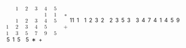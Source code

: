 <span class="katex"><span class="katex-mathml"><math xmlns="http://www.w3.org/1998/Math/MathML"><semantics><mtable rowspacing="0.24999999999999992em" columnalign="right left right left right left right left right left right left" columnspacing="0em" rowlines="none solid none solid"><mtr><mtd><mstyle scriptlevel="0" displaystyle="true"><mrow></mrow></mstyle></mtd><mtd><mstyle scriptlevel="0" displaystyle="true"><mrow><mrow></mrow><mspace width="0.5em"/><mn>1</mn></mrow></mstyle></mtd><mtd><mstyle scriptlevel="0" displaystyle="true"><mrow><mspace width="0.5em"/><mn>2</mn></mrow></mstyle></mtd><mtd><mstyle scriptlevel="0" displaystyle="true"><mrow><mrow></mrow><mspace width="0.5em"/><mn>3</mn></mrow></mstyle></mtd><mtd><mstyle scriptlevel="0" displaystyle="true"><mrow><mspace width="0.5em"/><mn>4</mn></mrow></mstyle></mtd><mtd><mstyle scriptlevel="0" displaystyle="true"><mrow><mrow></mrow><mspace width="0.5em"/><mn>5</mn></mrow></mstyle></mtd><mtd><mstyle scriptlevel="0" displaystyle="true"><mrow></mrow></mstyle></mtd></mtr><mtr><mtd><mstyle scriptlevel="0" displaystyle="true"><mrow></mrow></mstyle></mtd><mtd><mstyle scriptlevel="0" displaystyle="true"><mrow><mrow></mrow><mspace width="0.5em"/><mrow></mrow></mrow></mstyle></mtd><mtd><mstyle scriptlevel="0" displaystyle="true"><mrow><mspace width="0.5em"/><mrow></mrow></mrow></mstyle></mtd><mtd><mstyle scriptlevel="0" displaystyle="true"><mrow><mrow></mrow><mspace width="0.5em"/><mrow></mrow></mrow></mstyle></mtd><mtd><mstyle scriptlevel="0" displaystyle="true"><mrow><mspace width="0.5em"/><mn>1</mn></mrow></mstyle></mtd><mtd><mstyle scriptlevel="0" displaystyle="true"><mrow><mrow></mrow><mspace width="0.5em"/><mn>1</mn></mrow></mstyle></mtd><mtd><mstyle scriptlevel="0" displaystyle="true"><mrow><mspace width="0.5em"/><mo>∗</mo></mrow></mstyle></mtd></mtr><mtr><mtd><mstyle scriptlevel="0" displaystyle="true"><mrow></mrow></mstyle></mtd><mtd><mstyle scriptlevel="0" displaystyle="true"><mrow><mrow></mrow><mspace width="0.5em"/><mn>1</mn></mrow></mstyle></mtd><mtd><mstyle scriptlevel="0" displaystyle="true"><mrow><mspace width="0.5em"/><mn>2</mn></mrow></mstyle></mtd><mtd><mstyle scriptlevel="0" displaystyle="true"><mrow><mrow></mrow><mspace width="0.5em"/><mn>3</mn></mrow></mstyle></mtd><mtd><mstyle scriptlevel="0" displaystyle="true"><mrow><mspace width="0.5em"/><mn>4</mn></mrow></mstyle></mtd><mtd><mstyle scriptlevel="0" displaystyle="true"><mrow><mrow></mrow><mspace width="0.5em"/><mn>5</mn></mrow></mstyle></mtd><mtd><mstyle scriptlevel="0" displaystyle="true"><mrow></mrow></mstyle></mtd></mtr><mtr><mtd><mstyle scriptlevel="0" displaystyle="true"><mn>1</mn></mstyle></mtd><mtd><mstyle scriptlevel="0" displaystyle="true"><mrow><mrow></mrow><mspace width="0.5em"/><mn>2</mn></mrow></mstyle></mtd><mtd><mstyle scriptlevel="0" displaystyle="true"><mrow><mspace width="0.5em"/><mn>3</mn></mrow></mstyle></mtd><mtd><mstyle scriptlevel="0" displaystyle="true"><mrow><mrow></mrow><mspace width="0.5em"/><mn>4</mn></mrow></mstyle></mtd><mtd><mstyle scriptlevel="0" displaystyle="true"><mrow><mspace width="0.5em"/><mn>5</mn></mrow></mstyle></mtd><mtd><mstyle scriptlevel="0" displaystyle="true"><mrow><mrow></mrow><mspace width="0.5em"/><mrow></mrow></mrow></mstyle></mtd><mtd><mstyle scriptlevel="0" displaystyle="true"><mrow><mspace width="0.5em"/><mo>+</mo></mrow></mstyle></mtd></mtr><mtr><mtd><mstyle scriptlevel="0" displaystyle="true"><mn>1</mn></mstyle></mtd><mtd><mstyle scriptlevel="0" displaystyle="true"><mrow><mrow></mrow><mspace width="0.5em"/><mn>3</mn></mrow></mstyle></mtd><mtd><mstyle scriptlevel="0" displaystyle="true"><mrow><mspace width="0.5em"/><mn>5</mn></mrow></mstyle></mtd><mtd><mstyle scriptlevel="0" displaystyle="true"><mrow><mrow></mrow><mspace width="0.5em"/><mn>7</mn></mrow></mstyle></mtd><mtd><mstyle scriptlevel="0" displaystyle="true"><mrow><mspace width="0.5em"/><mn>9</mn></mrow></mstyle></mtd><mtd><mstyle scriptlevel="0" displaystyle="true"><mrow><mrow></mrow><mspace width="0.5em"/><mn>5</mn></mrow></mstyle></mtd><mtd><mstyle scriptlevel="0" displaystyle="true"><mrow></mrow></mstyle></mtd></mtr></mtable><annotation encoding="application/x-tex">\begin{alignedat}{6}{ }&amp;  \enspace{1}&amp;  \enspace{2}&amp;  \enspace{3}&amp;  \enspace{4}&amp;  \enspace{5}&amp; \\{ }&amp;  \enspace{ }&amp;  \enspace{ }&amp;  \enspace{ }&amp;  \enspace{1}&amp;  \enspace{1}&amp; \enspace * \\ \hline{ }&amp;  \enspace{1}&amp;  \enspace{2}&amp;  \enspace{3}&amp;  \enspace{4}&amp;  \enspace{5}&amp; \\{1}&amp;  \enspace{2}&amp;  \enspace{3}&amp;  \enspace{4}&amp;  \enspace{5}&amp;  \enspace{ }&amp; \enspace + \\ \hline{1}&amp;  \enspace{3}&amp;  \enspace{5}&amp;  \enspace{7}&amp;  \enspace{9}&amp;  \enspace{5}&amp;\end{alignedat}</annotation></semantics></math></span><span class="katex-html" aria-hidden="true"><span class="base"><span class="strut" style="height:7.500000000000002em;vertical-align:-3.5000000000000018em;"></span><span class="mord"><span class="vlist-t vlist-t2"><span class="vlist-r"><span class="vlist" style="height:4em;"><span style="top:-6em;"><span class="pstrut" style="height:6em;"></span><span class="mtable"><span class="col-align-r"><span class="vlist-t vlist-t2"><span class="vlist-r"><span class="vlist" style="height:4em;"><span style="top:-6.16em;"><span class="pstrut" style="height:3em;"></span><span class="mord"><span class="mord"></span></span></span><span style="top:-4.659999999999999em;"><span class="pstrut" style="height:3em;"></span><span class="mord"><span class="mord"></span></span></span><span style="top:-3.1599999999999984em;"><span class="pstrut" style="height:3em;"></span><span class="mord"><span class="mord"></span></span></span><span style="top:-1.6599999999999984em;"><span class="pstrut" style="height:3em;"></span><span class="mord"><span class="mord"><span class="mord">1</span></span></span></span><span style="top:-0.15999999999999837em;"><span class="pstrut" style="height:3em;"></span><span class="mord"><span class="mord"><span class="mord">1</span></span></span></span></span><span class="vlist-s">​</span></span><span class="vlist-r"><span class="vlist" style="height:3.5000000000000018em;"><span></span></span></span></span></span><span class="col-align-l"><span class="vlist-t vlist-t2"><span class="vlist-r"><span class="vlist" style="height:4em;"><span style="top:-6.16em;"><span class="pstrut" style="height:3em;"></span><span class="mord"><span class="mord"></span><span class="mspace" style="margin-right:0.5em;"></span><span class="mord"><span class="mord">1</span></span></span></span><span style="top:-4.659999999999999em;"><span class="pstrut" style="height:3em;"></span><span class="mord"><span class="mord"></span><span class="mspace" style="margin-right:0.5em;"></span><span class="mord"></span></span></span><span style="top:-3.1599999999999984em;"><span class="pstrut" style="height:3em;"></span><span class="mord"><span class="mord"></span><span class="mspace" style="margin-right:0.5em;"></span><span class="mord"><span class="mord">1</span></span></span></span><span style="top:-1.6599999999999984em;"><span class="pstrut" style="height:3em;"></span><span class="mord"><span class="mord"></span><span class="mspace" style="margin-right:0.5em;"></span><span class="mord"><span class="mord">2</span></span></span></span><span style="top:-0.15999999999999837em;"><span class="pstrut" style="height:3em;"></span><span class="mord"><span class="mord"></span><span class="mspace" style="margin-right:0.5em;"></span><span class="mord"><span class="mord">3</span></span></span></span></span><span class="vlist-s">​</span></span><span class="vlist-r"><span class="vlist" style="height:3.5000000000000018em;"><span></span></span></span></span></span><span class="col-align-r"><span class="vlist-t vlist-t2"><span class="vlist-r"><span class="vlist" style="height:4em;"><span style="top:-6.16em;"><span class="pstrut" style="height:3em;"></span><span class="mord"><span class="mspace" style="margin-right:0.5em;"></span><span class="mord"><span class="mord">2</span></span></span></span><span style="top:-4.659999999999999em;"><span class="pstrut" style="height:3em;"></span><span class="mord"><span class="mspace" style="margin-right:0.5em;"></span><span class="mord"></span></span></span><span style="top:-3.1599999999999984em;"><span class="pstrut" style="height:3em;"></span><span class="mord"><span class="mspace" style="margin-right:0.5em;"></span><span class="mord"><span class="mord">2</span></span></span></span><span style="top:-1.6599999999999984em;"><span class="pstrut" style="height:3em;"></span><span class="mord"><span class="mspace" style="margin-right:0.5em;"></span><span class="mord"><span class="mord">3</span></span></span></span><span style="top:-0.15999999999999837em;"><span class="pstrut" style="height:3em;"></span><span class="mord"><span class="mspace" style="margin-right:0.5em;"></span><span class="mord"><span class="mord">5</span></span></span></span></span><span class="vlist-s">​</span></span><span class="vlist-r"><span class="vlist" style="height:3.5000000000000018em;"><span></span></span></span></span></span><span class="col-align-l"><span class="vlist-t vlist-t2"><span class="vlist-r"><span class="vlist" style="height:4em;"><span style="top:-6.16em;"><span class="pstrut" style="height:3em;"></span><span class="mord"><span class="mord"></span><span class="mspace" style="margin-right:0.5em;"></span><span class="mord"><span class="mord">3</span></span></span></span><span style="top:-4.659999999999999em;"><span class="pstrut" style="height:3em;"></span><span class="mord"><span class="mord"></span><span class="mspace" style="margin-right:0.5em;"></span><span class="mord"></span></span></span><span style="top:-3.1599999999999984em;"><span class="pstrut" style="height:3em;"></span><span class="mord"><span class="mord"></span><span class="mspace" style="margin-right:0.5em;"></span><span class="mord"><span class="mord">3</span></span></span></span><span style="top:-1.6599999999999984em;"><span class="pstrut" style="height:3em;"></span><span class="mord"><span class="mord"></span><span class="mspace" style="margin-right:0.5em;"></span><span class="mord"><span class="mord">4</span></span></span></span><span style="top:-0.15999999999999837em;"><span class="pstrut" style="height:3em;"></span><span class="mord"><span class="mord"></span><span class="mspace" style="margin-right:0.5em;"></span><span class="mord"><span class="mord">7</span></span></span></span></span><span class="vlist-s">​</span></span><span class="vlist-r"><span class="vlist" style="height:3.5000000000000018em;"><span></span></span></span></span></span><span class="col-align-r"><span class="vlist-t vlist-t2"><span class="vlist-r"><span class="vlist" style="height:4em;"><span style="top:-6.16em;"><span class="pstrut" style="height:3em;"></span><span class="mord"><span class="mspace" style="margin-right:0.5em;"></span><span class="mord"><span class="mord">4</span></span></span></span><span style="top:-4.659999999999999em;"><span class="pstrut" style="height:3em;"></span><span class="mord"><span class="mspace" style="margin-right:0.5em;"></span><span class="mord"><span class="mord">1</span></span></span></span><span style="top:-3.1599999999999984em;"><span class="pstrut" style="height:3em;"></span><span class="mord"><span class="mspace" style="margin-right:0.5em;"></span><span class="mord"><span class="mord">4</span></span></span></span><span style="top:-1.6599999999999984em;"><span class="pstrut" style="height:3em;"></span><span class="mord"><span class="mspace" style="margin-right:0.5em;"></span><span class="mord"><span class="mord">5</span></span></span></span><span style="top:-0.15999999999999837em;"><span class="pstrut" style="height:3em;"></span><span class="mord"><span class="mspace" style="margin-right:0.5em;"></span><span class="mord"><span class="mord">9</span></span></span></span></span><span class="vlist-s">​</span></span><span class="vlist-r"><span class="vlist" style="height:3.5000000000000018em;"><span></span></span></span></span></span><span class="col-align-l"><span class="vlist-t vlist-t2"><span class="vlist-r"><span class="vlist" style="height:4em;"><span style="top:-6.16em;"><span class="pstrut" style="height:3em;"></span><span class="mord"><span class="mord"></span><span class="mspace" style="margin-right:0.5em;"></span><span class="mord"><span class="mord">5</span></span></span></span><span style="top:-4.659999999999999em;"><span class="pstrut" style="height:3em;"></span><span class="mord"><span class="mord"></span><span class="mspace" style="margin-right:0.5em;"></span><span class="mord"><span class="mord">1</span></span></span></span><span style="top:-3.1599999999999984em;"><span class="pstrut" style="height:3em;"></span><span class="mord"><span class="mord"></span><span class="mspace" style="margin-right:0.5em;"></span><span class="mord"><span class="mord">5</span></span></span></span><span style="top:-1.6599999999999984em;"><span class="pstrut" style="height:3em;"></span><span class="mord"><span class="mord"></span><span class="mspace" style="margin-right:0.5em;"></span><span class="mord"></span></span></span><span style="top:-0.15999999999999837em;"><span class="pstrut" style="height:3em;"></span><span class="mord"><span class="mord"></span><span class="mspace" style="margin-right:0.5em;"></span><span class="mord"><span class="mord">5</span></span></span></span></span><span class="vlist-s">​</span></span><span class="vlist-r"><span class="vlist" style="height:3.5000000000000018em;"><span></span></span></span></span></span><span class="col-align-r"><span class="vlist-t vlist-t2"><span class="vlist-r"><span class="vlist" style="height:4em;"><span style="top:-6.16em;"><span class="pstrut" style="height:3em;"></span><span class="mord"></span></span><span style="top:-4.659999999999999em;"><span class="pstrut" style="height:3em;"></span><span class="mord"><span class="mspace" style="margin-right:0.5em;"></span><span class="mord">∗</span></span></span><span style="top:-3.1599999999999984em;"><span class="pstrut" style="height:3em;"></span><span class="mord"></span></span><span style="top:-1.6599999999999984em;"><span class="pstrut" style="height:3em;"></span><span class="mord"><span class="mspace" style="margin-right:0.5em;"></span><span class="mord">+</span></span></span><span style="top:-0.15999999999999837em;"><span class="pstrut" style="height:3em;"></span><span class="mord"></span></span></span><span class="vlist-s">​</span></span><span class="vlist-r"><span class="vlist" style="height:3.5000000000000018em;"><span></span></span></span></span></span></span></span><span style="top:-3.999999999999999em;"><span class="pstrut" style="height:6em;"></span><span class="hline" style="border-bottom-width:0.04em;"></span></span><span style="top:-7em;"><span class="pstrut" style="height:6em;"></span><span class="hline" style="border-bottom-width:0.04em;"></span></span></span><span class="vlist-s">​</span></span><span class="vlist-r"><span class="vlist" style="height:3.5000000000000018em;"><span></span></span></span></span></span></span></span></span>